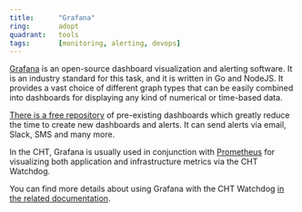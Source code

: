```yaml
---
title:      "Grafana"
ring:       adopt
quadrant:   tools
tags:       [monitoring, alerting, devops]
---
```


<a href="https://grafana.com/">Grafana</a> is an open-source dashboard visualization and alerting software. 
It is an industry standard for this task, and it is written in Go and NodeJS.
It provides a vast choice of different graph types that can be easily combined into dashboards for displaying any kind of numerical or time-based data.

<a href="https://grafana.com/grafana/dashboards/">There is a free repository</a> of pre-existing dashboards which greatly reduce the time to create new dashboards and alerts. 
It can send alerts via email, Slack, SMS and many more.

In the CHT, Grafana is usually used in conjunction with <a href="https://prometheus.io/">Prometheus</a> for visualizing both application and infrastructure metrics via the CHT Watchdog.

You can find more details about using Grafana with the CHT Watchdog
<a href="https://docs.communityhealthtoolkit.org/core/overview/watchdog/">in the related documentation</a>.